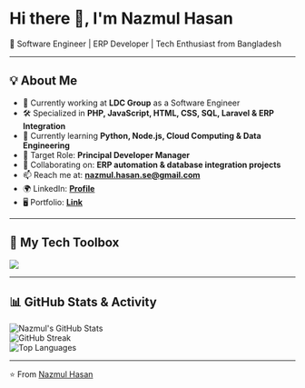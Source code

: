 # Hi there 👋, I'm Nazmul Hasan  
🚀 Software Engineer | ERP Developer | Tech Enthusiast from Bangladesh  

---

## 💡 About Me  
- 🔭 Currently working at **LDC Group** as a Software Engineer  
- 🛠️ Specialized in **PHP, JavaScript, HTML, CSS, SQL, Laravel & ERP Integration**  
- 🌱 Currently learning **Python, Node.js, Cloud Computing & Data Engineering**  
- 💼 Target Role: **Principal Developer Manager**  
- 👥 Collaborating on: **ERP automation & database integration projects**  
- 📫 Reach me at: **nazmul.hasan.se@gmail.com**  
- 🌍 LinkedIn: **[Profile](https://linkedin.com/in/nazmul1991)**  
- 🖥️ Portfolio: **[Link](https://itsbappy.wordpress.com)**  

---

## 🧰 My Tech Toolbox  

<p align="left">
  <img src="https://skillicons.dev/icons?i=php,python,js,html,css,bootstrap,jquery,react,vue,django,graphql,mysql,oracle,mongodb,git,github,linux,aws,docker,vscode" />
</p>
  

---

## 📊 GitHub Stats & Activity  

![Nazmul's GitHub Stats](https://github-readme-stats.vercel.app/api?username=nazmulhasanse&show_icons=true&theme=radical)  
![GitHub Streak](https://streak-stats.demolab.com?user=nazmulhasanse&theme=radical&date_format=j%20M%5B%20Y%5D)  
![Top Languages](https://github-readme-stats.vercel.app/api/top-langs/?username=nazmulhasanse&layout=compact&theme=radical)  

---

⭐️ From [Nazmul Hasan](https://github.com/nazmulhasanse)  
